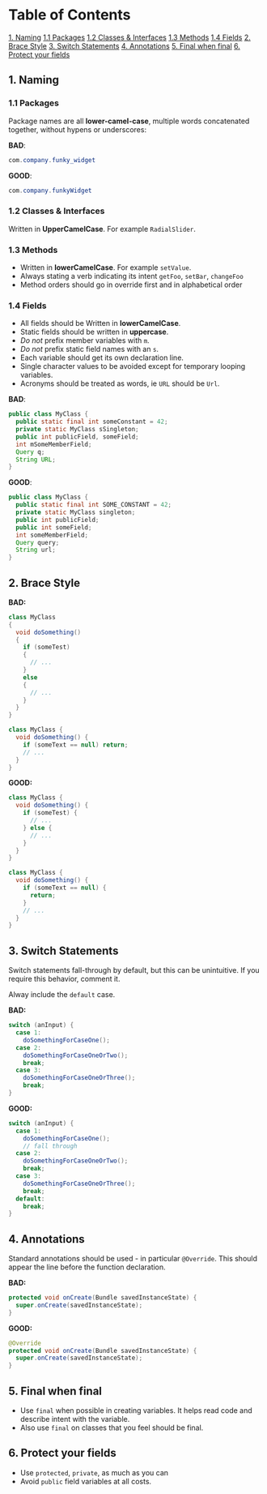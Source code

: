 # Table of Contents  
[1. Naming](#1-naming)
  [1.1 Packages](#11-packages)
  [1.2 Classes & Interfaces](#classes--interfaces)
  [1.3 Methods](#methods)
  [1.4 Fields](#fields)
[2. Brace Style](#brace-style)
[3. Switch Statements](#switch-statements)
[4. Annotations](#annotations)
[5. Final when final](#final-when-final)
[6. Protect your fields](#protect-your-fields)

## 1. Naming
### 1.1 Packages

Package names are all __lower-camel-case__, multiple words concatenated together,
without
hypens or underscores:

__BAD__:

```java
com.company.funky_widget
```

__GOOD__:

```java
com.company.funkyWidget
```

### 1.2 Classes & Interfaces

Written in __UpperCamelCase__. For example `RadialSlider`.

### 1.3 Methods

- Written in __lowerCamelCase__. For example `setValue`.
- Always stating a verb indicating its intent `getFoo`, `setBar`, `changeFoo`
- Method orders should go in override first and in alphabetical order

### 1.4 Fields

- All fields should be Written in __lowerCamelCase__.
- Static fields should be written in __uppercase__.
- *Do not* prefix member variables with `m`.
- *Do not* prefix static field names with an `s`.
- Each variable should get its own declaration line.
- Single character values to be avoided except for temporary looping variables.
- Acronyms should be treated as words, ie `URL` should be `Url`.

__BAD__:

```java
public class MyClass {
  public static final int someConstant = 42;
  private static MyClass sSingleton;
  public int publicField, someField;
  int mSomeMemberField;
  Query q;
  String URL;
}
```

__GOOD__:

```java
public class MyClass {
  public static final int SOME_CONSTANT = 42;
  private static MyClass singleton;
  public int publicField;
  public int someField;
  int someMemberField;
  Query query;
  String url;
}
```

## 2. Brace Style

__BAD:__

```java
class MyClass
{
  void doSomething()
  {
    if (someTest)
    {
      // ...
    }
    else
    {
      // ...
    }
  }
}
```

```java
class MyClass {
  void doSomething() {
    if (someText == null) return;
    // ...
  }
}
```

__GOOD:__

```java
class MyClass {
  void doSomething() {
    if (someTest) {
      // ...
    } else {
      // ...
    }
  }
}
```

```java
class MyClass {
  void doSomething() {
    if (someText == null) {
      return;
    }
    // ...
  }
}
```

## 3. Switch Statements

Switch statements fall-through by default, but this can be unintuitive. If you
require this behavior, comment it.

Alway include the `default` case.

__BAD:__

```java
switch (anInput) {
  case 1:
    doSomethingForCaseOne();
  case 2:
    doSomethingForCaseOneOrTwo();
    break;
  case 3:
    doSomethingForCaseOneOrThree();
    break;
}
```

__GOOD:__

```java
switch (anInput) {
  case 1:
    doSomethingForCaseOne();
    // fall through
  case 2:
    doSomethingForCaseOneOrTwo();
    break;
  case 3:
    doSomethingForCaseOneOrThree();
    break;
  default:
    break;
}
```

## 4. Annotations

Standard annotations should be used - in particular `@Override`. This should
appear the line before the function declaration.

__BAD:__

```java
protected void onCreate(Bundle savedInstanceState) {
  super.onCreate(savedInstanceState);
}
```

__GOOD:__

```java
@Override
protected void onCreate(Bundle savedInstanceState) {
  super.onCreate(savedInstanceState);
}
```

## 5. Final when final

- Use `final` when possible in creating variables. It helps read code and describe intent with the variable.
- Also use `final` on classes that you feel should be final.

## 6. Protect your fields

- Use `protected`, `private`, as much as you can
- Avoid `public` field variables at all costs.
